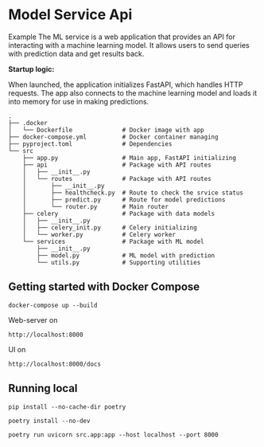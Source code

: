 # Model Service Api

Example The ML service is a web application that provides an API for interacting with a machine learning model. It allows users to send queries with prediction data and get results back.

**Startup logic:**

When launched, the application initializes FastAPI, which handles HTTP requests. The app also connects to the machine learning model and loads it into memory for use in making predictions.

```
.
├── .docker
│   └── Dockerfile              # Docker image with app
├── docker-compose.yml          # Docker container managing
├── pyproject.toml              # Dependencies
└── src
    ├── app.py                  # Main app, FastAPI initializing
    ├── api                     # Package with API routes
    │   ├── __init__.py
    │   └── routes              # Package with API routes
    │       ├── __init__.py
    │       ├── healthcheck.py  # Route to check the srvice status
    │       ├── predict.py      # Route for model predictions
    │       └── router.py       # Main router
    ├── celery                  # Package with data models
    │   ├── __init__.py
    │   ├── celery_init.py      # Celery initializing
    │   └── worker.py           # Celery worker
    └── services                # Package with ML model
        ├── __init__.py
        ├── model.py            # ML model with prediction
        └── utils.py            # Supporting utilities
```

## Getting started with Docker Compose

`docker-compose up --build`

Web-server on

`http://localhost:8000`

UI on

`http://localhost:8000/docs`


## Running local

`pip install --no-cache-dir poetry`

`poetry install --no-dev`

`poetry run uvicorn src.app:app --host localhost --port 8000`